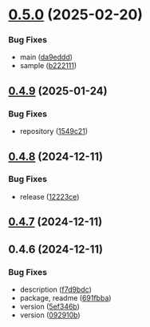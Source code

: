# [0.5.0](https://github.com/cmmvio/cmmv-middleware/compare/v0.4.9...v0.5.0) (2025-02-20)


### Bug Fixes

* main ([da9eddd](https://github.com/cmmvio/cmmv-middleware/commit/da9eddd6b321bfe86c328236f1205268ee0774aa))
* sample ([b222111](https://github.com/cmmvio/cmmv-middleware/commit/b2221118389b2c95e56b178079fdfc2bc507378d))



## [0.4.9](https://github.com/cmmvio/cmmv-middleware/compare/v0.4.8...v0.4.9) (2025-01-24)


### Bug Fixes

* repository ([1549c21](https://github.com/cmmvio/cmmv-middleware/commit/1549c21c2939177eb84edca8e40997ae684d6e77))



## [0.4.8](https://github.com/cmmvio/cmmv-middleware/compare/v0.4.7...v0.4.8) (2024-12-11)


### Bug Fixes

* release ([12223ce](https://github.com/cmmvio/cmmv-middleware/commit/12223cebc90f6f97b4586bf1309468aaf2942ed5))



## [0.4.7](https://github.com/cmmvio/cmmv-middleware/compare/v0.4.6...v0.4.7) (2024-12-11)



## 0.4.6 (2024-12-11)


### Bug Fixes

* description ([f7d9bdc](https://github.com/cmmvio/cmmv-middleware/commit/f7d9bdc96eea098404cc7ad82b54ef261955af09))
* package, readme ([691fbba](https://github.com/cmmvio/cmmv-middleware/commit/691fbba53e8d1f1106c9ec2e7be7d5561cfc4839))
* version ([5ef346b](https://github.com/cmmvio/cmmv-middleware/commit/5ef346b38691770261d4a5872e7766dcde6c0908))
* version ([092910b](https://github.com/cmmvio/cmmv-middleware/commit/092910b996726429ec0f30294d15130549e88687))



